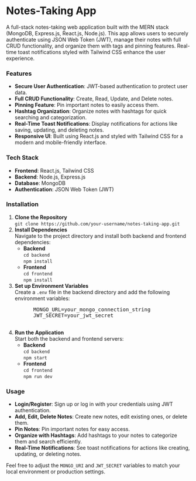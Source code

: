 <h1>Notes-Taking App</h1>

<p>A full-stack notes-taking web application built with the MERN stack (MongoDB, Express.js, React.js, Node.js). This app allows users to securely authenticate using JSON Web Token (JWT), manage their notes with full CRUD functionality, and organize them with tags and pinning features. Real-time toast notifications styled with Tailwind CSS enhance the user experience.</p>

<h3>Features</h3>
<ul>
  <li><strong>Secure User Authentication</strong>: JWT-based authentication to protect user data.</li>
  <li><strong>Full CRUD Functionality</strong>: Create, Read, Update, and Delete notes.</li>
  <li><strong>Pinning Feature</strong>: Pin important notes to easily access them.</li>
  <li><strong>Hashtag Organization</strong>: Organize notes with hashtags for quick searching and categorization.</li>
  <li><strong>Real-Time Toast Notifications</strong>: Display notifications for actions like saving, updating, and deleting notes.</li>
  <li><strong>Responsive UI</strong>: Built using React.js and styled with Tailwind CSS for a modern and mobile-friendly interface.</li>
</ul>

<h3>Tech Stack</h3>
<ul>
  <li><strong>Frontend</strong>: React.js, Tailwind CSS</li>
  <li><strong>Backend</strong>: Node.js, Express.js</li>
  <li><strong>Database</strong>: MongoDB</li>
  <li><strong>Authentication</strong>: JSON Web Token (JWT)</li>
</ul>

<h3>Installation</h3>
<ol>
  <li><strong>Clone the Repository</strong><br />
    <code>git clone https://github.com/your-username/notes-taking-app.git</code>
  </li>
  <li><strong>Install Dependencies</strong><br />
    Navigate to the project directory and install both backend and frontend dependencies:
    <ul>
      <li><strong>Backend</strong><br />
        <code>cd backend</code><br />
        <code>npm install</code>
      </li>
      <li><strong>Frontend</strong><br />
        <code>cd frontend</code><br />
        <code>npm install</code>
      </li>
    </ul>
  </li>
  <li><strong>Set up Environment Variables</strong><br />
    Create a <code>.env</code> file in the backend directory and add the following environment variables:
    <pre>
      MONGO_URL=your_mongo_connection_string
      JWT_SECRET=your_jwt_secret
    </pre>
  </li>
  <li><strong>Run the Application</strong><br />
    Start both the backend and frontend servers:
    <ul>
      <li><strong>Backend</strong><br />
        <code>cd backend</code><br />
        <code>npm start</code>
      </li>
      <li><strong>Frontend</strong><br />
        <code>cd frontend</code><br />
        <code>npm run dev</code>
      </li>
    </ul>
  </li>
</ol>

<h3>Usage</h3>
<ul>
  <li><strong>Login/Register</strong>: Sign up or log in with your credentials using JWT authentication.</li>
  <li><strong>Add, Edit, Delete Notes</strong>: Create new notes, edit existing ones, or delete them.</li>
  <li><strong>Pin Notes</strong>: Pin important notes for easy access.</li>
  <li><strong>Organize with Hashtags</strong>: Add hashtags to your notes to categorize them and search efficiently.</li>
  <li><strong>Real-Time Notifications</strong>: See toast notifications for actions like creating, updating, or deleting notes.</li>
</ul>

<p>Feel free to adjust the <code>MONGO_URI</code> and <code>JWT_SECRET</code> variables to match your local environment or production settings.</p>
